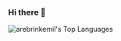 ### Hi there 👋

![arebrinkemil's Top Languages](https://github-readme-stats.vercel.app/api/top-langs/?username=arebrinkemil&theme=vue-dark&show_icons=true&hide_border=true&layout=compact)

<!--
**arebrinkemil/arebrinkemil** is a ✨ _special_ ✨ repository because its `README.md` (this file) appears on your GitHub profile.

Here are some ideas to get you started:

- 🔭 I’m currently working on ...
- 🌱 I’m currently learning ...
- 👯 I’m looking to collaborate on ...
- 🤔 I’m looking for help with ...
- 💬 Ask me about ...
- 📫 How to reach me: ...
- 😄 Pronouns: ...
- ⚡ Fun fact: ...
-->
